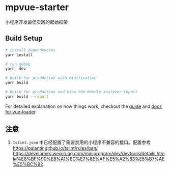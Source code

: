 # mpvue-starter

小程序开发最佳实践的起始框架

## Build Setup

```bash
# install dependencies
yarn install

# run debug
yarn  dev

# build for production with minification
yarn build

# build for production and view the bundle analyzer report
yarn build --report
```

For detailed explanation on how things work, checkout the [guide](http://vuejs-templates.github.io/webpack/) and [docs for vue-loader](http://vuejs.github.io/vue-loader).

## 注意

1.  `tslint.json` 中已经配置了需要禁用的小程序不兼容的接口。配置参考 https://palantir.github.io/tslint/rules/ban/
    https://developers.weixin.qq.com/miniprogram/dev/devtools/details.html#%E8%BF%90%E8%A1%8C%E7%8E%AF%E5%A2%83%E5%B7%AE%E5%BC%82

